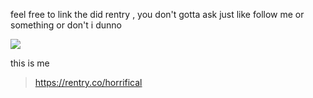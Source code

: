 feel free to link the did rentry , you don't gotta ask just like follow me or something or don't i dunno

![](https://i.imgur.com/BkBvyv9.gif)

this is me
> https://rentry.co/horrifical
